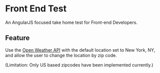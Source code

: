 # Front End Test

An AngularJS focused take home test for Front-end Developers.

## Feature

Use the [Open Weather API](https://openweathermap.org/api) with the default location set to New York, NY, and allow the
user to change the location by zip code.

(Limitation: Only US based zipcodes have been implemented currently.)
